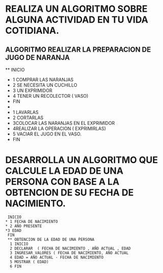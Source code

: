 # REALIZA UN ALGORITMO SOBRE ALGUNA ACTIVIDAD EN TU VIDA COTIDIANA.
##  ALGORITMO REALIZAR LA PREPARACION DE JUGO DE NARANJA 
** INICIO 
* 1 COMPRAR LAS NARANJAS
* 2 SE NECESITA UN CUCHILLO 
* 3 UN EXPRIMIDOR 
* 4 TENER UN  RECOLECTOR ( VASO) 
* FIN
*   
* 1 LAVARLAS 
* 2 CORTARLAS 
* 3COLOCAR LAS NARANJAS EN EL EXPRIMIDOR 
* 4REALIZAR LA OPERACION ( EXPRIMIRLAS)
* 5 VACIAR EL JUGO EN EL VASO. 
* FIN







# DESARROLLA UN ALGORITMO QUE CALCULE LA EDAD DE UNA PERSONA CON BASE A LA OBTENCION DE SU FECHA DE NACIMIENTO.
     INICIO 
    * 1 FECHA DE NACIMIENTO 
    * 2 AÑO PRESENTE 
    *3 EDAD 
     FIN
     ** OBTENCION DE LA EDAD DE UNA ṔERSONA 
      1 INICIO 
      2 DECLARAR  ( FECHA DE NACIMIENTO , AÑO ACTUAL , EDAD 
      3 INGRESAR VALORES ( FECHA DE NACIMIENTO, AÑO ACTUAL 
      4 EDAD = AÑO ACTUAL - FECHA DE NACIMIENTO 
      5 MOSTRAR ( EDAD) 
      6 FIN 
      
      
    
